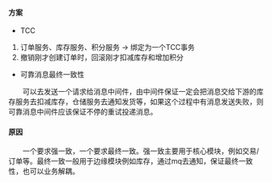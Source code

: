 #### 方案
* TCC
1. 订单服务、库存服务、积分服务 -> 绑定为一个TCC事务
2. 撤销刚才创建订单时，回滚刚才扣减库存和增加积分
* 可靠消息最终一致性 
<div style="text-indent:2em">可以去发送一个请求给消息中间件，由中间件保证一定会把消息交给下游的库存服务去扣减库存，仓储服务去通知发货等，如果这个过程中有消息发送失败，则可靠消息中间件应该保证不停的重试投递消息。</div>
        
#### 原因
<div style="text-indent:2em">一个要求强一致，一个要求最终一致。强一致主要用于核心模块，例如交易/订单等。最终一致一般用于边缘模块例如库存，通过mq去通知，保证最终一致性，也可以业务解耦。</div>

